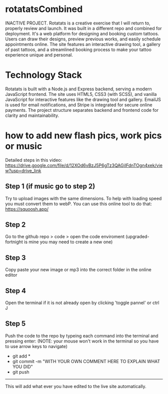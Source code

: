 # rotatatsCombined
INACTIVE PROJECT. Rotatats is a creative exercise that I will return to, properly review and launch. It was built in a different repo and combined for deployment. It's a web platform for designing and booking custom tattoos. Users can draw their designs, preview previous works, and easily schedule appointments online. The site features an interactive drawing tool, a gallery of past tattoos, and a streamlined booking process to make your tattoo experience unique and personal.

# Technology Stack
Rotatats is built with a Node.js and Express backend, serving a modern JavaScript frontend. The site uses HTML5, CSS3 (with SCSS), and vanilla JavaScript for interactive features like the drawing tool and gallery. EmailJS is used for email notifications, and Stripe is integrated for secure online payments. The project structure separates backend and frontend code for clarity and maintainability.

# how to add new flash pics, work pics or music
Detailed steps in this video: https://drive.google.com/file/d/12XOd6vBzJ5P6gTz3QAGiIFdnTOgn4xek/view?usp=drive_link 

## Step 1 (if music go to step 2)
Try to upload images with the same dimensions. To help with loading speed you must convert them to webP. You can use this online tool to do that: https://squoosh.app/

## Step 2 
Go to the github repo > code > open the code enviroment (upgraded-fortnight is mine you may need to create a new one)

## Step 3 
Copy paste your new image or mp3 into the correct folder in the online editor

## Step 4 
Open the terminal if it is not already open by clicking 'toggle pannel' or ctrl J

## Step 5 
Push the code to the repo by typeing each command into the terminal and pressing enter:
(NOTE: your mouse won't work in the terminal so you have to use arrow keys to navigate)
- git add *
- git commit -m "WITH YOUR OWN COMMENT HERE TO EXPLAIN WHAT YOU DID"
- git push

--------------------------------------
This will add what ever you have edited to the live site automatically. 

